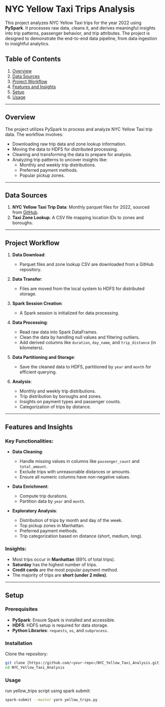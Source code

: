 # NYC Yellow Taxi Trips Analysis

This project analyzes NYC Yellow Taxi trips for the year 2022 using **PySpark**. It processes raw data, cleans it, and derives meaningful insights into trip patterns,
passenger behavior, and trip attributes. The project is designed to demonstrate the end-to-end data pipeline, from data ingestion to insightful analytics.

## Table of Contents

1. [Overview](#overview)
2. [Data Sources](#data-sources)
3. [Project Workflow](#project-workflow)
4. [Features and Insights](#features-and-insights)
5. [Setup](#setup)
6. [Usage](#usage)


---

## Overview

The project utilizes PySpark to process and analyze NYC Yellow Taxi trip data. The workflow involves:
- Downloading raw trip data and zone lookup information.
- Moving the data to HDFS for distributed processing.
- Cleaning and transforming the data to prepare for analysis.
- Analyzing trip patterns to uncover insights like:
  - Monthly and weekly trip distributions.
  - Preferred payment methods.
  - Popular pickup zones.

---

## Data Sources

1. **NYC Yellow Taxi Trip Data**: Monthly parquet files for 2022, sourced from [GitHub](https://github.com/KareeemBeltagy/NYC_TCL_Taxi).
2. **Taxi Zone Lookup**: A CSV file mapping location IDs to zones and boroughs.

---

## Project Workflow

1. **Data Download**: 
   - Parquet files and zone lookup CSV are downloaded from a GitHub repository.

2. **Data Transfer**:
   - Files are moved from the local system to HDFS for distributed storage.

3. **Spark Session Creation**:
   - A Spark session is initialized for data processing.

4. **Data Processing**:
   - Read raw data into Spark DataFrames.
   - Clean the data by handling null values and filtering outliers.
   - Add derived columns like `duration`, `day_name`, and `trip_distance` (in kilometers).

5. **Data Partitioning and Storage**:
   - Save the cleaned data to HDFS, partitioned by `year` and `month` for efficient querying.

6. **Analysis**:
   - Monthly and weekly trip distributions.
   - Trip distribution by boroughs and zones.
   - Insights on payment types and passenger counts.
   - Categorization of trips by distance.

---

## Features and Insights

### Key Functionalities:
- **Data Cleaning**:
  - Handle missing values in columns like `passenger_count` and `total_amount`.
  - Exclude trips with unreasonable distances or amounts.
  - Ensure all numeric columns have non-negative values.

- **Data Enrichment**:
  - Compute trip durations.
  - Partition data by `year` and `month`.

- **Exploratory Analysis**:
  - Distribution of trips by month and day of the week.
  - Top pickup zones in Manhattan.
  - Preferred payment methods.
  - Trip categorization based on distance (short, medium, long).

### Insights:
- Most trips occur in **Manhattan** (89% of total trips).
- **Saturday** has the highest number of trips.
- **Credit cards** are the most popular payment method.
- The majority of trips are **short (under 2 miles)**.

---

## Setup

### Prerequisites
- **PySpark**: Ensure Spark is installed and accessible.
- **HDFS**: HDFS setup is required for data storage.
- **Python Libraries**: `requests`, `os`, and `subprocess`.

### Installation
Clone the repository:
```bash
git clone [https://github.com/<your-repo>/NYC_Yellow_Taxi_Analysis.git](https://github.com/KareeemBeltagy/NYC_TCL_Taxi.git)
cd NYC_Yellow_Taxi_Analysis
```

### Usage
run yellow_trips script using spark submit:
```bash
spark-submit --master yarn yellow_trips.py
